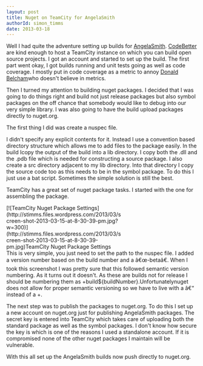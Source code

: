 ```yaml
---
layout: post
title: Nuget on TeamCity for AngelaSmith
authorId: simon_timms
date: 2013-03-18
---
```


Well I had quite the adventure setting up builds for [AngelaSmith](https://github.com/MisterJames/AngelaSmith). [CodeBetter](http://codebetter.com/) are kind enough to host a TeamCity instance on which you can build open source projects. I got an account and started to set up the build. The first part went okay, I got builds running and unit tests going as well as code coverage. I mostly put in code coverage as a metric to annoy [Donald Belcham](https://twitter.com/dbelcham)who doesn't believe in metrics.

Then I turned my attention to building nuget packages. I decided that I was going to do things right and build not just release packages but also symbol packages on the off chance that somebody would like to debug into our very simple library. I was also going to have the build upload packages directly to nuget.org.

The first thing I did was create a nuspec file.

<script src='https://gist.github.com/stimms/5174595.js'></script>

I didn't specify any explicit contents for it. Instead I use a convention based directory structure which allows me to add files to the package easily. In the build Icopy the output of the build into a lib directory. I copy both the .dll and the .pdb file which is needed for constructing a source package. I also create a src directory adjacent to my lib directory. Into that directory I copy the source code too as this needs to be in the symbol package. To do this I just use a bat script. Sometimes the simple solution is still the best.

<script src='https://gist.github.com/stimms/5174642.js'></script>

TeamCity has a great set of nuget package tasks. I started with the one for assembling the package.

<div class="wp-caption aligncenter" id="attachment_2463" style="width: 310px">[![TeamCity Nuget Package Settings](http://stimms.files.wordpress.com/2013/03/screen-shot-2013-03-15-at-8-30-39-pm.jpg?w=300)](http://stimms.files.wordpress.com/2013/03/screen-shot-2013-03-15-at-8-30-39-pm.jpg)TeamCity Nuget Package Settings

</div>This is very simple, you just need to set the path to the nuspec file. I added a version number based on the build number and a â€œ-betaâ€. When I took this screenshot I was pretty sure that this followed semantic version numbering. As it turns out it doesn't. As these are builds not for release I should be numbering them as +build${buildNumber}.Unfortunatelynuget does not allow for proper semantic versioning so we have to live with a â€“ instead of a +.

The next step was to publish the packages to nuget.org. To do this I set up a new account on nuget.org just for publishing AngelaSmith packages. The secret key is entered into TeamCity which takes care of uploading both the standard package as well as the symbol packages. I don't know how secure the key is which is one of the reasons I used a standalone account. If it is compromised none of the other nuget packages I maintain will be vulnerable.

With this all set up the AngelaSmith builds now push directly to nuget.org.



